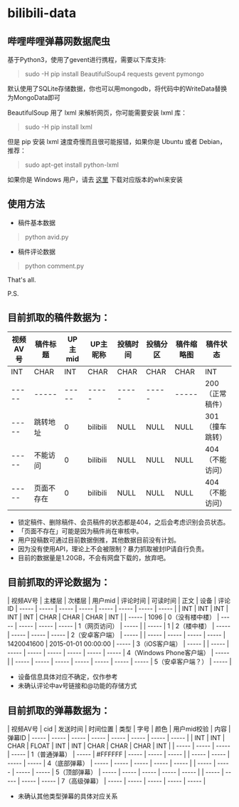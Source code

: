 bilibili-data
===
哔哩哔哩弹幕网数据爬虫
---

基于Python3，使用了gevent进行携程，需要以下库支持:  
> sudo -H pip install BeautifulSoup4 requests gevent pymongo  

默认使用了SQLite存储数据，你也可以用mongodb，将代码中的WriteData替换为MongoData即可

BeautifulSoup 用了 lxml 来解析网页，你可能需要安装 lxml 库：  
> sudo -H pip install lxml  

但是 pip 安装 lxml 速度奇慢而且很可能报错，如果你是 Ubuntu 或者 Debian，推荐：  
> sudo apt-get install python-lxml

如果你是 Windows 用户，请去 [这里](http://www.lfd.uci.edu/~gohlke/pythonlibs/#lxml) 下载对应版本的whl来安装

使用方法
---

* 稿件基本数据
> python avid.py

* 稿件评论数据
> python comment.py

That's all.

P.S.

目前抓取的稿件数据为：
---

| 视频AV号 | 稿件标题 | UP主mid | UP主昵称 | 投稿时间 | 投稿分区 | 稿件缩略图 | 稿件状态 |
 ----- | ----- | ----- | ----- | ----- | ----- | ----- | ----- |
| INT | CHAR | INT | CHAR | CHAR | CHAR | CHAR | INT |
| ----- | ----- | ----- | ----- | ----- | ----- | ----- | 200（正常稿件） |
| ----- | 跳转地址 | 0 | bilibili | NULL | NULL | NULL | 301（撞车跳转） |
| ----- | 不能访问 | 0 | bilibili | NULL | NULL | NULL | 404（不能访问） |
| ----- | 页面不存在 | 0 | bilibili | NULL | NULL | NULL | 404（不能访问） |

* 锁定稿件、删除稿件、会员稿件的状态都是404，之后会考虑识别会员状态。
* 「页面不存在」可能是因为稿件尚在审核中。
* 用户投稿数可通过目前数据倒推，其他数据目前没有计划。
* 因为没有使用API，理论上不会被限制？暴力抓取被封IP请自行负责。
* 目前的数据量是1.20GB，不会有网盘下载的，放弃吧。


目前抓取的评论数据为：
---

| 视频AV号 | 主楼层 | 次楼层 | 用户mid | 评论时间 | 可读时间 | 正文 | 设备 | 评论ID |
 ----- | ----- | ----- | ----- | ----- | ----- | ----- | ----- |
| INT | INT | INT | INT | INT | CHAR | CHAR | CHAR | INT |
| ----- | 1096 | 0（没有楼中楼） | ----- | ----- | ----- | ----- | 1（网页访问） | ----- |
| ----- | 1 | 2（楼中楼） | ----- | ----- | ----- | ----- | 2（安卓客户端） | ----- |
| ----- | ----- | ----- | ----- | 1420041600 | 2015-01-01 00:00:00 | ----- | 3（iOS客户端） | ----- |
| ----- | ----- | ----- | ----- | ----- | ----- | ----- | 4（Windows Phone客户端） | ----- |
| ----- | ----- | ----- | ----- | ----- | ----- | ----- | 5（安卓客户端？） | ----- |

* 设备信息具体对应不确定，仅作参考
* 未确认评论中av号链接和@功能的存储方式


目前抓取的弹幕数据为：
---

| 视频AV号 | cid | 发送时间 | 时间位置 | 类型 | 字号 | 颜色 | 用户mid校验 | 内容 | 弹幕ID |
 ----- | ----- | ----- | ----- | ----- | ----- | ----- | ----- |
| INT | INT | CHAR | FLOAT | INT | INT | CHAR | CHAR | CHAR | INT |
| ----- | ----- | ----- | ----- | 1（普通弹幕） | ----- | #FFFFFF | ----- | ----- | ----- |
| ----- | ----- | ----- | ----- | 4（底部弹幕） | ----- | ----- | ----- | ----- | ----- |
| ----- | ----- | ----- | ----- | 5（顶部弹幕） | ----- | ----- | ----- | ----- | ----- |
| ----- | ----- | ----- | ----- | 7（高级弹幕） | ----- | ----- | ----- | ----- | ----- |

* 未确认其他类型弹幕的具体对应关系